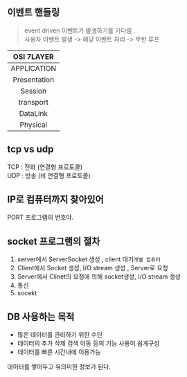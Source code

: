 ## 이벤트 핸들링
> event driven 이벤트가 발생하기를 기다림 .    
> 사용자 이벤트 발생 -> 해당 이벤트 처리 -> 무한 루프

|  OSI 7LAYER  |
|:------------:|
| APPLICATION  |
| Presentation |
|   Session    |
|  transport   |
|   DataLink   |
|   Physical   |

## tcp vs udp 
TCP : 전화 (연결형 프로토콜)     
UDP : 방송 (비 연결형 프로토콜)

 
## IP로 컴퓨터까지 찾아있어
PORT 프로그램의 번호야.

## socket 프로그램의 절차
1. server에서 ServerSocket 생성 , client 대기`개별 컴퓨터`
2. Client에서 Socket 생성, I/O stream 생성 , Server로 요청
3. Server에서 Clinet의 요청에 의해 socket생성, I/O stream 생성
4. 통신
5. socekt

## DB 사용하는 목적
- 많은 데이터를 관리하기 위한 수단 
- 데이터의 추가 삭제 검색 이동 등의 기능 사용이 쉽게구성 
- 데이터를 빠른 시간내에 이용가능 

데이터를 쌓아두고 유의미한 정보가 된다. 

